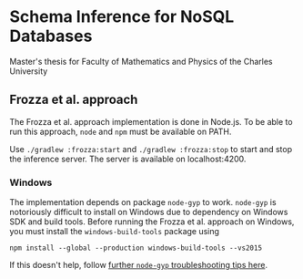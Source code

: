 # Schema Inference for NoSQL Databases

Master's thesis for Faculty of Mathematics and Physics of the Charles University

## Frozza et al. approach

The Frozza et al. approach implementation is done in Node.js. To be able to run this approach, `node` and `npm` must be
available on PATH.

Use `./gradlew :frozza:start` and `./gradlew :frozza:stop` to start and stop the inference server. The server is
available on localhost:4200.

### Windows

The implementation depends on package `node-gyp` to work. `node-gyp` is notoriously difficult to install on Windows due
to dependency on Windows SDK and build tools. Before running the Frozza et al. approach on Windows, you must install the
`windows-build-tools` package using

```shell
npm install --global --production windows-build-tools --vs2015
```

If this doesn't help,
follow [further `node-gyp` troubleshooting tips here](https://spin.atomicobject.com/2019/03/27/node-gyp-windows/).

